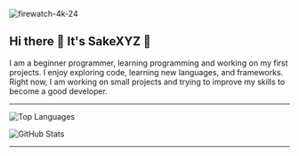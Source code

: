 ![firewatch-4k-24](https://github.com/user-attachments/assets/822d4a0b-df1c-4f55-8a31-93e30e1e4dc2)

## Hi there 👋 It's SakeXYZ 🐼


I am a beginner programmer, learning programming and working on my first projects. I enjoy exploring code, learning new languages, and frameworks. Right now, I am working on small projects and trying to improve my skills to become a good developer.

----------------------------------------------------------------
![Top Languages](https://github-readme-stats.vercel.app/api/top-langs/?username=SakeXYZ&layout=compact)

![GitHub Stats](https://github-readme-stats.vercel.app/api?username=SakeXYZ&show_icons=true)

----------------------------------------------------------------
